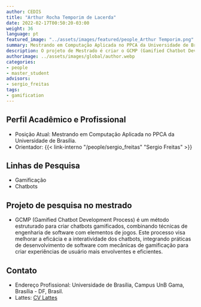 ```yaml
---
author: CEDIS
title: "Arthur Rocha Temporim de Lacerda"
date: 2022-02-17T00:50:20-03:00
weight: 36
language: pt
featured_image: "../assets/images/featured/people_Arthur Temporim.png"
summary: Mestrando em Computação Aplicada no PPCA da Universidade de Brasília.
description: O projeto de Mestrado é criar o GCMP (Gamified Chatbot Development Process), um método estruturado para desenvolver chatbots gamificados.
authorimage: ../assets/images/global/author.webp
categories: 
- people
- master_student
advisors:
- sergio_freitas
tags: 
- gamification
---
```

## Perfil Acadêmico e Profissional
- Posição Atual: Mestrando em Computação Aplicada no PPCA da Universidade de Brasília. 
- Orientador: {{< link-interno "/people/sergio_freitas" "Sergio Freitas" >}}

## Linhas de Pesquisa
- Gamificação
- Chatbots

## Projeto de pesquisa no mestrado
- GCMP (Gamified Chatbot Development Process) é um método estruturado para criar chatbots gamificados, combinando técnicas de engenharia de software com elementos de jogos. Este processo visa melhorar a eficácia e a interatividade dos chatbots, integrando práticas de desenvolvimento de software com mecânicas de gamificação para criar experiências de usuário mais envolventes e eficientes. 

## Contato
- Endereço Profissional: Universidade de Brasília, Campus UnB Gama, Brasília - DF, Brasil.
- Lattes: [CV Lattes](http://lattes.cnpq.br/7822013233737547)